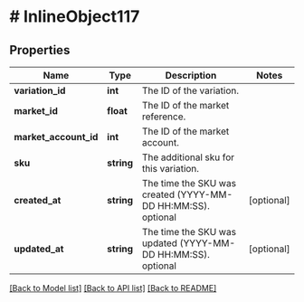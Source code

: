 # # InlineObject117

## Properties

Name | Type | Description | Notes
------------ | ------------- | ------------- | -------------
**variation_id** | **int** | The ID of the variation. | 
**market_id** | **float** | The ID of the market reference. | 
**market_account_id** | **int** | The ID of the market account. | 
**sku** | **string** | The additional sku for this variation. | 
**created_at** | **string** | The time the SKU was created (YYYY-MM-DD HH:MM:SS). optional | [optional] 
**updated_at** | **string** | The time the SKU was updated (YYYY-MM-DD HH:MM:SS). optional | [optional] 

[[Back to Model list]](../../README.md#documentation-for-models) [[Back to API list]](../../README.md#documentation-for-api-endpoints) [[Back to README]](../../README.md)


